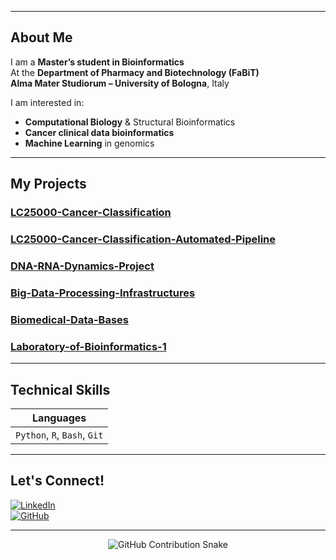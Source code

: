 

---

## About Me

I am a **Master’s student in Bioinformatics**  
At the **Department of Pharmacy and Biotechnology (FaBiT)**  
**Alma Mater Studiorum – University of Bologna**, Italy

I am interested in:
- **Computational Biology** & Structural Bioinformatics  
- **Cancer clinical data bioinformatics**
- **Machine Learning** in genomics  

---

## My Projects

### [LC25000-Cancer-Classification](https://github.com/AmirAynede/LC25000-Cancer-Classification)
### [LC25000-Cancer-Classification-Automated-Pipeline](https://github.com/AmirAynede/LC25000-Cancer-Classification-Automated-Pipeline)
### [DNA-RNA-Dynamics-Project](https://github.com/AmirAynede/DNA-RNA-Dynamics-Project)
### [Big-Data-Processing-Infrastructures](https://github.com/AmirAynede/Big-Data-Processing-Infrastructures)
### [Biomedical-Data-Bases](https://github.com/AmirAynede/Biomedical-Data-Bases)
### [Laboratory-of-Bioinformatics-1](https://github.com/AmirAynede/Laboratory-of-Bioinformatics-1)
---

## Technical Skills

| Languages |
|-------------------|
| `Python`, `R`, `Bash`, `Git` |

---

## Let's Connect!

[![LinkedIn](https://img.shields.io/badge/LinkedIn-AmirAynede-blue?logo=linkedin)](https://www.linkedin.com/in/amir-aynede-b76840169/)  
[![GitHub](https://img.shields.io/badge/GitHub-AmirAynede-black?logo=github)](https://github.com/AmirAynede)

---

<div align="center">
  <picture>
    <source media="(prefers-color-scheme: dark)" srcset="https://raw.githubusercontent.com/AmirAynede/AmirAynede/output/github-snake-dark.svg">
    <source media="(prefers-color-scheme: light)" srcset="https://raw.githubusercontent.com/AmirAynede/AmirAynede/output/github-snake.svg">
    <img alt="GitHub Contribution Snake" src="https://raw.githubusercontent.com/AmirAynede/AmirAynede/output/github-snake.svg" />
  </picture>
</div>
